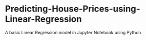 # Predicting-House-Prices-using-Linear-Regression
A basic Linear Regression model in Jupyter Notebook using Python

